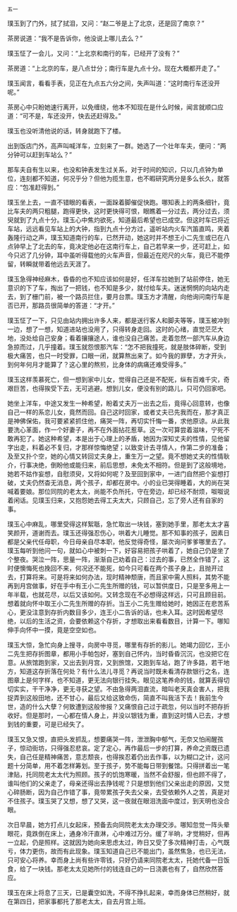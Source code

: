    五一 

   璞玉到了门外，拭了拭泪，又问：“赵二爷是上了北京，还是回了南京？”

   茶房说道：“我不是告诉你，他没说上哪儿去么？”

   璞玉怔了一会儿，又问：“上北京和南行的车，已经开了没有？”

   茶房道：“上北京的车，是八点廿分；南行车是九点十分。现在大概都开走了。”

   璞玉闻言，看看手表，见正在九点五六分之间，失声叫道：“这时南行车还没开呢。”

   茶房心中只盼她速行离开，以免缠绕，他本不知现在是什么时候，闻言就顺口应道：“可不是，车还没开，快去还赶得及。”

   璞玉也没听清他说的话，转身就跑下了楼。

   出到饭店门外，高声叫喊洋车，立刻来了一群。她选了一个壮年车夫，便问：“两分钟可以赶到车站么？”

   那车夫自有生以来，也没和钟表发生过关系，对于时间的知识，只以几点钟为单位，连刻都不知道，何况乎分？但他为揽生意，也不暇研究两分是多么长久，就答应：“包准赶得到。”

   璞玉坐上去，一直不错眼的看表，一面跺着脚催促快跑。哪知表上的两条细针，竟比车夫的两只粗腿，跑得更快，这时更快得可恨，眼瞧着一分过去，两分过去，须臾就到了九点十分。璞玉心中焦灼欲死，知道最后希望也已成空。但这时车已将近车站，远远看见车站上的大钟，指到九点十分方过，遥听站内火车汽笛直鸣，夹着轰隆行动之声，璞玉知道南行的车，已然开动，她这时并不想王小二先生或已在八点钟早上了北去的车，竟决定他必在这南行车上，自己若早来一步，还可赶上，如今只迟了几分钟，耳中虽听得载他的火车声音，但最近在咫尺的火车，竟已不能停留，转瞬就带着他远去天涯了。

   璞玉急得神经麻木，昏昏的也不知应该如何是好，任洋车拉她到了站前停住，她无意识的下了车，掏出了一把钱，也不知是多少，就付给车夫。迷迷惘惘的向站内走去，到了栅门前，被一个路员拦住，要月台票。璞玉方才清醒，向他询问南行车是否已开，那路员很简单的答道：“才开。”

   璞玉怔了一下，只见由站内拥出许多人来，都是送行客人和脚夫等等，璞玉被冲到一边，想了一想，知道进站也没用了，只得转身走回。这时的心绪，直觉茫茫大地，没处给自己安身；看着攘攘途人，谁也没自己痛苦。走着忽然一部汽车从身边急掠而过，几乎撞着。璞玉就怨恨那汽车：“怎不把我撞死，就是肢体碎断，受到极大痛苦，也只一时受罪，口眼一闭，就算熬出来了。如今我的罪孽，方才开头，到何年何月才能算了？这心里的熬煎，比身体的病痛还难受得多。”

   璞玉这样羡慕死亡，但一想到家中儿女，觉得自己还是不配死，纵有百难千灾，奇艰巨苦，也得挨受下去，无可逃避。想到儿女，便没有别的路儿，只可仍回家吧。

   她坐上洋车，中途又发生一种希望，盼着丈夫万一出去之后，竟得心回意转，也像自己一样的系恋儿女，竟然而回。自己这时回家，或者丈夫已先我而在，那才真正是神佛保佑，我可要紧紧抓住他，痛哭一阵，再切实忏悔一番，求他原谅。从此我要洗心革面，作一个好妻子，再不在外面拈花惹草。这一次可算尝着滋味，宁死不敢再犯了。她这种希望，本是出于心理上的矛盾，她因为深知丈夫的性情，见他留字出走，料着必不复归，才那样惊悔绝望；以致变计去寻情人，作第二步的准备；及至又扑个空，她的心情又转回丈夫身上，重生万一之望。竟不想她丈夫的性情耿介，行事决绝，倒盼他或能归来，前后思想，未免太不相符。但是到了这般境地，她若不姑作妄想，自慰须臾，又将如何呢？及至回到家中，一进门自然把个妄想打破，丈夫仍然杳无消息，两个孩子，却都在房中。小的业已哭得睡着，大的尚在哭喊着要娘。那位同院的老太太，尚能不负所托，守在旁边，却已经不耐烦，呶呶说着闲话。见璞玉归来，又抱怨她去得工夫太大，只顾自己，忘了旁人还有自家的事。

   璞玉心中麻乱，哪里受得这样絮聒，急忙取出一块钱，塞到她手里，那老太太才喜笑颜开，道谢而去。璞玉还得强忍伤心，哄着大儿睡觉。那不知事的孩子，因素日都是父亲代任母职，今日母亲自尽本职，他反觉得奇怪，屡次询问爹爹哪里去了。璞玉每听到他问一句，就如心中被刺一下，好容易把孩子哄着了，她自己仍是坐了个整夜。哭泣一阵，思量一阵，渐渐自己劝着自己：过去的事，已然全作错了，这时便懊悔死也挽回不来，何况还不能死，如今只可看在两个孩子身上，且抛开过去，打算将来。可是将来如何办法，现时精神颓唐，而且家中需人照料，其势不能再到月宫做事，好在手中有王小二先生所赠的钱，可以暂供度日，只是至多用上一年半载，也就花尽，以后又该如何。又转念现在不必想得这样远，只可且顾目前。想着就向怀中取王小二先生所赠的存折。当王小二先生赠给她时，她因正在悲苦系心，更没注意到存折内数目多少，连王小二告诉的话，也未入耳。这时因希望尽绝，以后的生活之资，会要依赖这个存折，才想取出来看看数目，计算一下。哪知伸手向怀中一摸，竟是空空如也。

   璞玉大惊，急忙向身上搜寻，向房中寻觅，哪里有存折的影儿。她竭力回忆，王小二先生把存折图章，都用小手帕包好，塞到自己怀内，当时昏昏沉沉，也没把它在意。从旅馆跑到家，又出去到月宫，又到旅馆，又跑到车站，跑了许多路，若干地方，知道这存折落在何处？有什么法儿寻觅？再说当时既未看清存款银行之名，连图章上是何字样，也不知道，更无法向银行挂失。眼见这笔养命的钱，就算丢得切切实实，干干净净，更无寻获之望。不由急得两泪直流，暗叫老天真会害人，把我捉弄到这般田地，还不甘心，最后又给这致命伤，简直不叫我活下去！我前生今世，造的什么大孽？何致遭到这般惨报？又痛恨自己过于疏忽，何以当时不把存折收好。但是那时，一心都在情人身上，并没以银钱为重，直到这时情人已去，才想到钱的重要，可是已经失了。

   璞玉又急又恨，直把头发抓乱，想要痛哭一阵，泄泄胸中郁气，无奈又怕闹醒孩子，惊动街坊，只得强忍悲哀。定了定心，再作最后一步的打算，养命之资既已遗失，自己任是精神痛苦，意志颓丧，也得挨忍着仍出去作事，以为糊口之计，这问题十分简单，用不着怎样筹划。至于孩子，势不能每日带到餐馆。只得拼着出一笔津贴，托同院老太太代为照顾。孩子的饥饱寒暖，当然不会舒服，但也顾不得了，谁叫他们的父亲走了，母亲还得出去挣钱呢？只是想到他们父亲出走的原因，又觉心碎肠断，因为自己作错了事，竟带累孩子失去父亲，去受依赖外人之苦，真是对不住孩子。璞玉哭了又想，想了又哭，这一夜就在眼泪洗面中度过，到天明也没合眼。

   次日早晨，她方打点儿女起床，预备去向同院老太太办理交涉。哪知忽觉一阵头晕眼花，竟跌倒在床上，通身冷汗直淋，心中难过万分。缓了半晌，才觉稍好，但再一立起，仍是照样。这就因为她向来思虑太过，昨日又受了多次精神打击，心气既亏，体力更伤，故而有此现象。璞玉知道自己已不能出门，虽然焦急，也已无法，只可安心将养。幸而身上尚有些许零钱，只好仍请来同院老太太，托她代备一日饭食，给了一块钱。那老太太见她所付的钱连自己的一日浇裹也有了，自然欣然答应。

   璞玉在床上将息了三天，已是囊空如洗，不得不挣扎起来，幸而身体已然稍好，就在第四日，把家事都托了那老太太，自去月宫上班。

